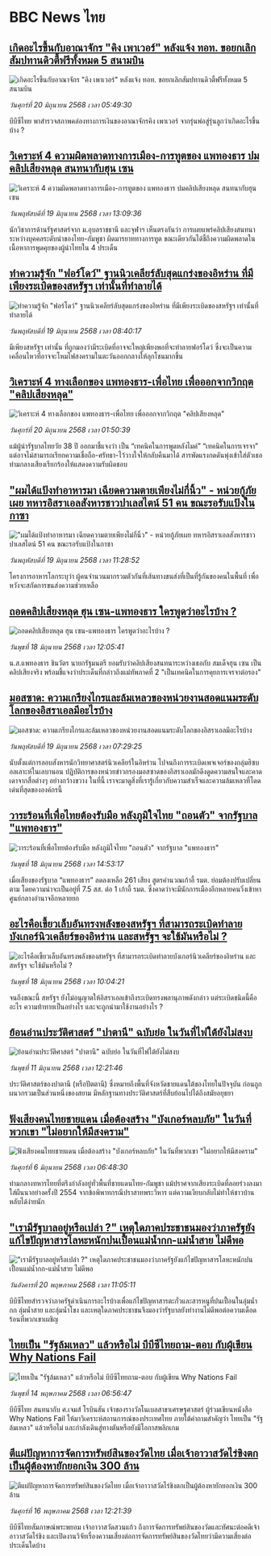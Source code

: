 # BBC News ไทย## [เกิดอะไรขึ้นกับอาณาจักร "คิง เพาเวอร์" หลังแจ้ง ทอท. ขอยกเลิกสัมปทานดิวตี้ฟรีทั้งหมด 5 สนามบิน](https://www.bbc.com/thai/articles/crk6d8l5py5o?at_campaign=githubrss)![เกิดอะไรขึ้นกับอาณาจักร "คิง เพาเวอร์" หลังแจ้ง ทอท. ขอยกเลิกสัมปทานดิวตี้ฟรีทั้งหมด 5 สนามบิน](https://ichef.bbci.co.uk/ace/standard/240/cpsprodpb/f74c/live/5e5dbcc0-4d96-11f0-9aef-bb27ccc1a3f8.jpg)_วันศุกร์ที่ 20 มิถุนายน 2568 เวลา 05:49:30_บีบีซีไทย พาสำรวจสภาพคล่องทางการเงินของอาณาจักรคิง เพาเวอร์ จากรุ่นพ่อสู่รุ่นลูกว่าเกิดอะไรขึ้นบ้าง ?## [วิเคราะห์ 4 ความผิดพลาดทางการเมือง-การทูตของ แพทองธาร ปมคลิปเสียงหลุด สนทนากับฮุน เซน](https://www.bbc.com/thai/articles/cn0qepq0edjo?at_campaign=githubrss)![วิเคราะห์ 4 ความผิดพลาดทางการเมือง-การทูตของ แพทองธาร ปมคลิปเสียงหลุด สนทนากับฮุน เซน](https://ichef.bbci.co.uk/ace/standard/240/cpsprodpb/bd43/live/d8ad1320-4d02-11f0-86d5-3b52b53af158.jpg)_วันพฤหัสบดีที่ 19 มิถุนายน 2568 เวลา 13:09:36_นักวิชาการด้านรัฐศาสตร์จาก ม.อุบลราชธานี และจุฬาฯ เห็นตรงกันว่า การเผยแพร่คลิปเสียงสนทนาระหว่างบุคคลระดับนำของไทย-กัมพูชา ผิดมารยาททางการทูต ขณะเดียวกันได้ชี้ถึงความผิดพลาดในเนื้อหาการพูดคุยของผู้นำไทยใน 4 ประเด็น## [ทำความรู้จัก "ฟอร์โดว์" ฐานนิวเคลียร์ลับสุดแกร่งของอิหร่าน ที่มีเพียงระเบิดของสหรัฐฯ เท่านั้นที่ทำลายได้](https://www.bbc.com/thai/articles/c5yg34dp5p4o?at_campaign=githubrss)![ทำความรู้จัก "ฟอร์โดว์" ฐานนิวเคลียร์ลับสุดแกร่งของอิหร่าน ที่มีเพียงระเบิดของสหรัฐฯ เท่านั้นที่ทำลายได้](https://ichef.bbci.co.uk/ace/standard/240/cpsprodpb/d582/live/47f2f4f0-4ce2-11f0-a62a-4f14d01ee3fc.png)_วันพฤหัสบดีที่ 19 มิถุนายน 2568 เวลา 08:40:17_มีเพียงสหรัฐฯ เท่านั้น ที่ถูกมองว่ามีระเบิดที่อาจจะใหญ่เพียงพอที่จะทำลายฟอร์โดว์ ซึ่งจะเป็นความเคลื่อนไหวที่อาจจะโหมไฟสงครามในตะวันออกกลางให้ลุกโชนมากขึ้น## [วิเคราะห์ 4 ทางเลือกของ แพทองธาร-เพื่อไทย เพื่อออกจากวิกฤต "คลิปเสียงหลุด"](https://www.bbc.com/thai/articles/cjd259l77vko?at_campaign=githubrss)![วิเคราะห์ 4 ทางเลือกของ แพทองธาร-เพื่อไทย เพื่อออกจากวิกฤต "คลิปเสียงหลุด"](https://ichef.bbci.co.uk/ace/standard/240/cpsprodpb/4416/live/b6299130-4ce3-11f0-a62a-4f14d01ee3fc.jpg)_วันศุกร์ที่ 20 มิถุนายน 2568 เวลา 01:50:39_แม้ผู้นำรัฐบาลไทยวัย 38 ปี ออกมาชี้แจงว่า เป็น “เทคนิคในการพูดหลังไมค์” “เทคนิคในการเจรจา” แต่อาจไม่สามารถเรียกความเชื่อถือ-ศรัทธา-ไว้วางใจให้กลับคืนมาได้ สารพัดแรงกดดันพุ่งเข้าใส่ตัวเธอ ท่ามกลางเสียงเรียกร้องให้แสดงความรับผิดชอบ## ["ผมได้แป้งทำอาหารมา เฉียดความตายเพียงไม่กี่นิ้ว" - หน่วยกู้ภัยเผย ทหารอิสราเอลสังหารชาวปาเลสไตน์ 51 คน ขณะรอรับแป้งในกาซา ](https://www.bbc.com/thai/articles/cj61ed7pylyo?at_campaign=githubrss)!["ผมได้แป้งทำอาหารมา เฉียดความตายเพียงไม่กี่นิ้ว" - หน่วยกู้ภัยเผย ทหารอิสราเอลสังหารชาวปาเลสไตน์ 51 คน ขณะรอรับแป้งในกาซา ](https://ichef.bbci.co.uk/ace/standard/240/cpsprodpb/5d24/live/b281bbd0-4b57-11f0-8bdb-73c0815c1d31.png)_วันพฤหัสบดีที่ 19 มิถุนายน 2568 เวลา 11:28:52_โครงการอาหารโลกระบุว่า ผู้คนจำนวนมากรวมตัวกันที่เส้นทางขนส่งที่เป็นที่รู้กันของคนในพื้นที่ เพื่อหวังจะสกัดการขนส่งความช่วยเหลือ## [ถอดคลิปเสียงหลุด ฮุน เซน-แพทองธาร ใครพูดว่าอะไรบ้าง ?](https://www.bbc.com/thai/articles/cvg833461l5o?at_campaign=githubrss)![ถอดคลิปเสียงหลุด ฮุน เซน-แพทองธาร ใครพูดว่าอะไรบ้าง ?](https://ichef.bbci.co.uk/ace/standard/240/cpsprodpb/a004/live/a43e5050-4c2a-11f0-8c47-237c2e4015f5.jpg)_วันพุธที่ 18 มิถุนายน 2568 เวลา 12:05:41_น.ส.แพทองธาร ชินวัตร นายกรัฐมนตรี ยอมรับว่าคลิปเสียงสนทนาระหว่างเธอกับ สมเด็จฮุน เซน เป็นคลิปเสียงจริง พร้อมชี้แจงว่าประเด็นที่กล่าวถึงแม่ทัพภาคที่ 2 "เป็นเทคนิคในการคุยการเจรจาต่อรอง"## [มอสซาด: ความเกรียงไกรและล้มเหลวของหน่วยงานสอดแนมระดับโลกของอิสราเอลมีอะไรบ้าง](https://www.bbc.com/thai/articles/c0rv895pq0wo?at_campaign=githubrss)![มอสซาด: ความเกรียงไกรและล้มเหลวของหน่วยงานสอดแนมระดับโลกของอิสราเอลมีอะไรบ้าง](https://ichef.bbci.co.uk/ace/standard/240/cpsprodpb/e62a/live/ab03d180-76bf-11ef-8c1a-df523ba43a9a.jpg)_วันพฤหัสบดีที่ 19 มิถุนายน 2568 เวลา 07:29:25_นับตั้งแต่การลอบสังหารนักวิทยาศาสตร์นิวเคลียร์ในอิหร่าน ไปจนถึงการระเบิดเพจเจอร์ของกลุ่มฮิซบอลเลาะห์ในเลบานอน ปฏิบัติการของหน่วยข่าวกรองมอสซาดของอิสราเอลมักดึงดูดความสนใจและคาดเดาจากสื่อต่างๆ อย่างกว้างขวาง ในที่นี้ เราจะมาดูสิ่งที่เรารู้เกี่ยวกับความสำเร็จและความล้มเหลวที่โดดเด่นที่สุดขององค์กรนี้## [วาระร้อนที่เพื่อไทยต้องรับมือ หลังภูมิใจไทย "ถอนตัว" จากรัฐบาล "แพทองธาร"](https://www.bbc.com/thai/articles/c98j111z43do?at_campaign=githubrss)![วาระร้อนที่เพื่อไทยต้องรับมือ หลังภูมิใจไทย "ถอนตัว" จากรัฐบาล "แพทองธาร"](https://ichef.bbci.co.uk/ace/standard/240/cpsprodpb/1403/live/13d52790-4c26-11f0-ac5b-1dcff18d9d54.jpg)_วันพุธที่ 18 มิถุนายน 2568 เวลา 14:53:17_เมื่อเสียงของรัฐบาล “แพทองธาร” ลดลงเหลือ 261 เสียง สูตรคำนวณเก้าอี้ รมต. ย่อมต้องปรับเปลี่ยนตาม โดยความน่าจะเป็นอยู่ที่ 7.5 สส. ต่อ 1 เก้าอี้ รมต. ซึ่งคาดว่าจะมีนักการเมืองอีกหลายคนวิ่งเข้าหาศูนย์กลางอำนาจอีกหลายยก## [อะไรคือเขี้ยวเล็บอันทรงพลังของสหรัฐฯ ที่สามารถระเบิดทำลายบังเกอร์นิวเคลียร์ของอิหร่าน และสหรัฐฯ จะใช้มันหรือไม่ ?](https://www.bbc.com/thai/articles/cdezy1lj2dwo?at_campaign=githubrss)![อะไรคือเขี้ยวเล็บอันทรงพลังของสหรัฐฯ ที่สามารถระเบิดทำลายบังเกอร์นิวเคลียร์ของอิหร่าน และสหรัฐฯ จะใช้มันหรือไม่ ?](https://ichef.bbci.co.uk/ace/standard/240/cpsprodpb/59ac/live/c89e6c70-4b83-11f0-86d5-3b52b53af158.png)_วันพุธที่ 18 มิถุนายน 2568 เวลา 10:04:21_จนถึงขณะนี้ สหรัฐฯ ยังไม่อนุญาตให้อิสราเอลเข้าถึงระเบิดทรงพลานุภาพดังกล่าว
แต่ระเบิดชนิดนี้คืออะไร ความท้าทายเป็นอย่างไร และจะถูกนำมาใช้งานอย่างไร ?## [ย้อนอ่านประวัติศาสตร์ "ปาตานี" ฉบับย่อ ในวันที่ไฟใต้ยังไม่สงบ](https://www.bbc.com/thai/articles/c1e65xx6lzqo?at_campaign=githubrss)![ย้อนอ่านประวัติศาสตร์ "ปาตานี" ฉบับย่อ ในวันที่ไฟใต้ยังไม่สงบ](https://ichef.bbci.co.uk/ace/standard/240/cpsprodpb/358a/live/060b31f0-468f-11f0-bbaa-4bc03e0665b7.jpg)_วันพุธที่ 11 มิถุนายน 2568 เวลา 12:21:46_ประวัติศาสตร์ของปาตานี (หรือปัตตานี) ซึ่งหมายถึงพื้นที่จังหวัดชายแดนใต้ของไทยในปัจจุบัน ก่อนถูกผนวกรวมเป็นส่วนหนึ่งของสยาม มีหลักฐานทางประวัติศาสตร์ที่สืบย้อนไปได้ถึงสมัยอยุธยา## [ฟังเสียงคนไทยชายแดน เมื่อต้องสร้าง "บังเกอร์หลบภัย" ในวันที่พวกเขา "ไม่อยากให้มีสงคราม"](https://www.bbc.com/thai/articles/cgkdpky473po?at_campaign=githubrss)![ฟังเสียงคนไทยชายแดน เมื่อต้องสร้าง "บังเกอร์หลบภัย" ในวันที่พวกเขา "ไม่อยากให้มีสงคราม"](https://ichef.bbci.co.uk/ace/standard/240/cpsprodpb/dcfd/live/be6f7060-4295-11f0-bace-e1270fc31f5e.jpg)_วันศุกร์ที่ 6 มิถุนายน 2568 เวลา 06:48:30_ท่ามกลางทหารไทยที่ตรึงกำลังอยู่ทั่วพื้นที่ชายแดนไทย-กัมพูชา แม้ปราศจากเสียงระเบิดที่ลอยร่วงลงมาใส่ผืนนาอย่างครั้งปี 2554 จากข้อพิพาทกรณีปราสาทพระวิหาร แต่ความเงียบกลับไม่ทำให้ชาวบ้านหลับได้ง่ายนัก## ["เรามีรัฐบาลอยู่หรือเปล่า ?" เหตุใดภาคประชาชนมองว่าภาครัฐยังแก้ไขปัญหาสารโลหะหนักปนเปื้อนแม่น้ำกก-แม่น้ำสาย ไม่ดีพอ](https://www.bbc.com/thai/articles/cev44g1ed7go?at_campaign=githubrss)!["เรามีรัฐบาลอยู่หรือเปล่า ?" เหตุใดภาคประชาชนมองว่าภาครัฐยังแก้ไขปัญหาสารโลหะหนักปนเปื้อนแม่น้ำกก-แม่น้ำสาย ไม่ดีพอ](https://ichef.bbci.co.uk/ace/standard/240/cpsprodpb/2466/live/db2b4690-3569-11f0-8519-3b5a01ebe413.jpg)_วันอังคารที่ 20 พฤษภาคม 2568 เวลา 11:05:11_บีบีซีไทยสำรวจว่าภาครัฐดำเนินการอะไรบ้างเพื่อแก้ไขปัญหาสารตะกั่วและสารหนูที่ปนเปื้อนในลุ่มน้ำกก ลุ่มน้ำสาย และลุ่มน้ำโขง และเหตุใดภาคประชาชนจึงมองว่ารัฐบาลยังทำงานไม่ดีพอต่อความเดือดร้อนที่พวกเขาเผชิญ## [ไทยเป็น "รัฐล้มเหลว" แล้วหรือไม่ บีบีซีไทยถาม-ตอบ กับผู้เขียน Why Nations Fail](https://www.bbc.com/thai/articles/cq85vll0pzyo?at_campaign=githubrss)![ไทยเป็น "รัฐล้มเหลว" แล้วหรือไม่ บีบีซีไทยถาม-ตอบ กับผู้เขียน Why Nations Fail](https://ichef.bbci.co.uk/ace/standard/240/cpsprodpb/4f82/live/e9151e50-308e-11f0-8519-3b5a01ebe413.jpg)_วันพุธที่ 14 พฤษภาคม 2568 เวลา 06:56:47_บีบีซีไทย สนทนากับ ศ.เจมส์ โรบินสัน เจ้าของรางวัลโนเบลสาขาเศรษฐศาสตร์ ผู้ร่วมเขียนหนังสือ Why Nations Fail ให้มาวิเคราะห์สถานการณ์ของประเทศไทย ภายใต้คำถามสำคัญว่า ไทยเป็น "รัฐล้มเหลว" แล้วหรือไม่ และกำลังเดินสู่ทางตันหรือยังมีโอกาสพลิกเกม## [ตีแผ่ปัญหาการจัดการทรัพย์สินของวัดไทย เมื่อเจ้าอาวาสวัดไร่ขิงตกเป็นผู้ต้องหายักยอกเงิน 300 ล้าน](https://www.bbc.com/thai/articles/c79ed050x74o?at_campaign=githubrss)![ตีแผ่ปัญหาการจัดการทรัพย์สินของวัดไทย เมื่อเจ้าอาวาสวัดไร่ขิงตกเป็นผู้ต้องหายักยอกเงิน 300 ล้าน](https://ichef.bbci.co.uk/ace/standard/240/cpsprodpb/bdc3/live/976e9510-324e-11f0-9f11-ad778c3a662b.jpg)_วันศุกร์ที่ 16 พฤษภาคม 2568 เวลา 12:21:39_บีบีซีไทยสัมภาษณ์พระพยอม เจ้าอาวาสวัดสวนแก้ว ถึงการจัดการทรัพย์สินของวัดและทัศนะต่อคดีเจ้าอาวาสวัดไร่ขิง และเปิดงานวิจัยเรื่องความเสี่ยงต่อการจัดการทรัพย์สินของวัดไทยว่ามีความเสี่ยงต่อประเด็นใดบ้าง